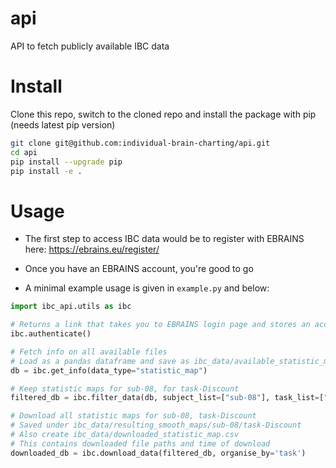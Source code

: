 # api
API to fetch publicly available IBC data 

# Install
Clone this repo, switch to the cloned repo and install the package with pip (needs latest pip version)
```bash
git clone git@github.com:individual-brain-charting/api.git
cd api
pip install --upgrade pip
pip install -e .
```

# Usage
* The first step to access IBC data would be to register with EBRAINS here: https://ebrains.eu/register/

* Once you have an EBRAINS account, you're good to go

* A minimal example usage is given in `example.py` and below:
```python
import ibc_api.utils as ibc

# Returns a link that takes you to EBRAINS login page and stores an access token locally
ibc.authenticate()

# Fetch info on all available files
# Load as a pandas dataframe and save as ibc_data/available_statistic_map.csv 
db = ibc.get_info(data_type="statistic_map")

# Keep statistic maps for sub-08, for task-Discount
filtered_db = ibc.filter_data(db, subject_list=["sub-08"], task_list=["Discount"])

# Download all statistic maps for sub-08, task-Discount 
# Saved under ibc_data/resulting_smooth_maps/sub-08/task-Discount
# Also create ibc_data/downloaded_statistic_map.csv 
# This contains downloaded file paths and time of download
downloaded_db = ibc.download_data(filtered_db, organise_by='task')
```
